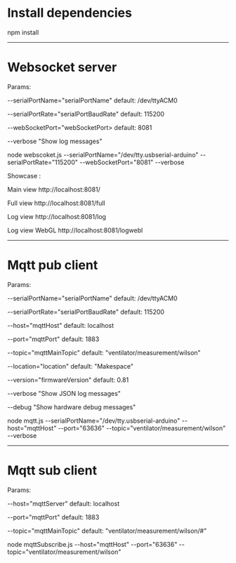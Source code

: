 # Install dependencies
npm install

---
# Websocket server
Params:

--serialPortName="serialPortName"     default: /dev/ttyACM0

--serialPortRate="serialPortBaudRate" default: 115200

--webSocketPort="webSocketPort>       default: 8081

--verbose                             "Show log messages"


node webscoket.js --serialPortName="/dev/tty.usbserial-arduino"  --serialPortRate="115200" --webSocketPort="8081" --verbose

Showcase :

Main view      http://localhost:8081/

Full view      http://localhost:8081/full

Log view       http://localhost:8081/log

Log view WebGL http://localhost:8081/logwebl

---

# Mqtt pub client
Params:

--serialPortName="serialPortName"     default: /dev/ttyACM0

--serialPortRate="serialPortBaudRate" default: 115200

--host="mqttHost"                     default: localhost

--port="mqttPort"                     default: 1883

--topic="mqttMainTopic"               default: "ventilator/measurement/wilson"

--location="location"                 default: "Makespace"

--version="firmwareVersion"           default: 0.81

--verbose                             "Show JSON log messages"

--debug                               "Show hardware debug messages"


node mqtt.js   --serialPortName="/dev/tty.usbserial-arduino" --host="mqttHost" --port="63636" --topic="ventilator/measurement/wilson" --verbose

---

# Mqtt sub client
Params:

--host="mqttServer"                   default: localhost

--port="mqttPort"                     default: 1883

--topic="mqttMainTopic"               default: "ventilator/measurement/wilson/#"


node mqttSubscribe.js  --host="mqttHost" --port="63636" --topic="ventilator/measurement/wilson"
